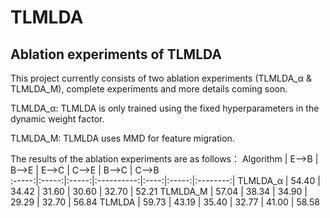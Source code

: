 # TLMLDA
## Ablation experiments of TLMLDA
This project currently consists of two ablation experiments (TLMLDA_α & TLMLDA_M), complete experiments and more details coming soon.

TLMLDA_α: TLMLDA is only trained using the fixed hyperparameters in the dynamic weight factor.

TLMLDA_M: TLMLDA uses MMD for feature migration.

The results of the ablation experiments are as follows：
Algorithm | E—>B | B—>E | E—>C | C—>E | B—>C | C—>B  
:-----:|:-----:|:-----:|:----------:|:----:|:-----:|:--------:|
TLMLDA_α | 54.40 | 34.42 | 31.60 | 30.60 | 32.70 | 52.21 
TLMLDA_M | 57.04 | 38.34 | 34.90 | 29.29 | 32.70 | 56.84 
TLMLDA  | 59.73 | 43.19 | 35.40 | 32.77 | 41.00 | 58.58 

